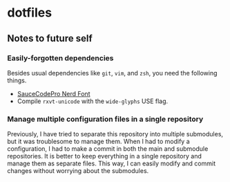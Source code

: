 # dotfiles

## Notes to future self

### Easily-forgotten dependencies

Besides usual dependencies like `git`, `vim`, and `zsh`, you need the following
things.

*   [SauceCodePro Nerd Font](https://www.nerdfonts.com/font-downloads)
*   Compile `rxvt-unicode` with the `wide-glyphs` USE flag.

### Manage multiple configuration files in a single repository

Previously, I have tried to separate this repository into multiple submodules,
but it was troublesome to manage them. When I had to modify a configuration, I
had to make a commit in both the main and submodule repositories. It is better
to keep everything in a single repository and manage them as separate files.
This way, I can easily modify and commit changes without worrying about the
submodules.
